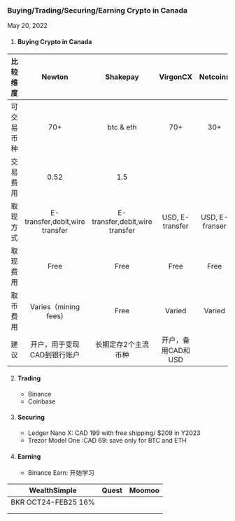 ### Buying/Trading/Securing/Earning Crypto in Canada 

May 20, 2022

1. #### Buying Crypto in Canada

   

|  比较维度  |             Newton             |            Shakepay            |      VirgonCX      |    Netcoins    |
| :--------: | :----------------------------: | :----------------------------: | :----------------: | :------------: |
| 可交易币种 |              70+               |           btc & eth            |        70+         |      30+       |
|  交易费用  |              0.52              |              1.5               |                    |                |
|  取现方式  | E-transfer,debit,wire transfer | E-transfer,debit,wire transfer |  USD, E-transfer   | USD, E-franser |
|  取现费用  |              Free              |              Free              |        Free        |      Free      |
|  取币费用  |      Varies（mining fees)      |              Free              |       Varied       |     Varied     |
|    建议    |  开户，用于变现CAD到银行账户   |      长期定存2个主流币种       | 开户，备用CAD和USD |                |

2. #### Trading 

   - Binance
   - Coinbase

3. #### Securing

   - Ledger Nano X:  CAD 199 with free shipping/ $209 in Y2023
   - Trezor Model One :CAD 69: save only for BTC and ETH

4. #### Earning

   - Binance Earn: 开始学习
   
     

| WealthSimple        | Quest | Moomoo |
| ------------------- | ----- | ------ |
| BKR OCT24-FEB25 16% |       |        |
|                     |       |        |
|                     |       |        |

